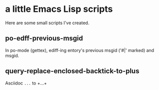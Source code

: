 # a little Emacs Lisp scripts
Here are some small scripts I've created.
## po-edff-previous-msgid
In po-mode (gettex), ediff-ing entory's previous msgid ('#|' marked) and msgid.
## query-replace-enclosed-backtick-to-plus
Asciidoc `...` to +...+

